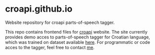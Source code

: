 # croapi.github.io
Website repository for croapi parts-of-speech tagger.

This repo contains frontend files for [croapi](https://croapi.github.io/) website. The site currently provides demo acces to parts-of-speech tagger for Croatian language, which was trained on dataset available [here](https://www.clarin.si/repository/xmlui/handle/11356/1183). 
For programmatic or code acces to the tagger, feel free to contact [me](https://github.com/orgs/croapi/people/mpavlovic).
